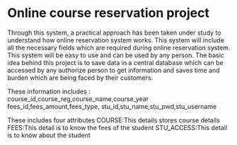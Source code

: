 #  Online course reservation project 
Through this system, a practical approach has been taken under study to understand how online reservation system works. 
This system will include all the necessary fields which are required during online reservation system. 
This system will be easy to use and can be used by any person. 
The basic idea behind this project is to save data in a central database which can be accessed by any authorize person to get information and saves time and burden which are being faced by their customers.

These information includes :
course_id,course_reg,course_name,course_year
fees_id,fees_amount,fees_type,
stu_id,stu_name,stu_pwd,stu_username

These includes four attributes
COURSE:This details stores course details
FEES:This detail is to know the fees of the student
STU_ACCESS:This detail is to know about the student
